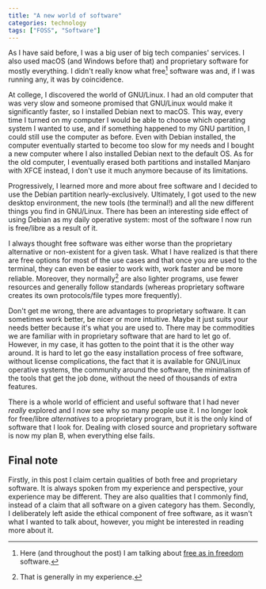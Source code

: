 ```yaml
---
title: "A new world of software"
categories: technology
tags: ["FOSS", "Software"]
---
```

As I have said before, I was a big user of big tech companies' services. I also used macOS (and Windows before that) and proprietary software for mostly everything. I didn't really know what free[^fsw] software was and, if I was running any, it was by coincidence.

[^fsw]: Here (and throughout the post) I am talking about [free as in freedom](https://www.gnu.org/philosophy/free-sw.html) software.

At college, I discovered the world of GNU/Linux. I had an old computer that was very slow and someone promised that GNU/Linux would make it significantly faster, so I installed Debian next to macOS. This way, every time I turned on my computer I would be able to choose which operating system I wanted to use, and if something happened to my GNU partition, I could still use the computer as before. Even with Debian installed, the computer eventually started to become too slow for my needs and I bought a new computer where I also installed Debian next to the default OS. As for the old computer, I eventually erased both partitions and installed Manjaro with XFCE instead, I don't use it much anymore because of its limitations.

Progressively, I learned more and more about free software and I decided to use the Debian partition nearly-exclusively. Ultimately, I got used to the new desktop environment, the new tools (the terminal!) and all the new different things you find in GNU/Linux. There has been an interesting side effect of using Debian as my daily operative system: most of the software I now run is free/libre as a result of it.

I always thought free software was either worse than the proprietary alternative or non-existent for a given task. What I have realized is that there are free options for most of the use cases and that once you are used to the terminal, they can even be easier to work with, work faster and be more reliable. Moreover, they normally[^ime] are also lighter programs, use fewer resources and generally follow standards (whereas proprietary software creates its own protocols/file types more frequently).

[^ime]: That is generally in my experience.

Don't get me wrong, there are advantages to proprietary software. It can sometimes work better, be nicer or more intuitive. Maybe it just suits your needs better because it's what you are used to. There may be commodities we are familiar with in proprietary software that are hard to let go of. However, in my case, it has gotten to the point that it is the other way around. It is hard to let go the easy installation process of free software, without license complications, the fact that it is available for GNU/Linux operative systems, the community around the software, the minimalism of the tools that get the job done, without the need of thousands of extra features.

There is a whole world of efficient and useful software that I had never *really* explored and I now see why so many people use it. I no longer look for free/libre *alternatives* to a proprietary program, but it is the only kind of software that I look for. Dealing with closed source and proprietary software is now my plan B, when everything else fails.

## Final note

Firstly, in this post I claim certain qualities of both free and proprietary software. It is always spoken from my experience and perspective, your experience may be different. They are also qualities that I commonly find, instead of a claim that all software on a given category has them. Secondly, I deliberately left aside the ethical component of free software, as it wasn't what I wanted to talk about, however, you might be interested in reading more about it.
